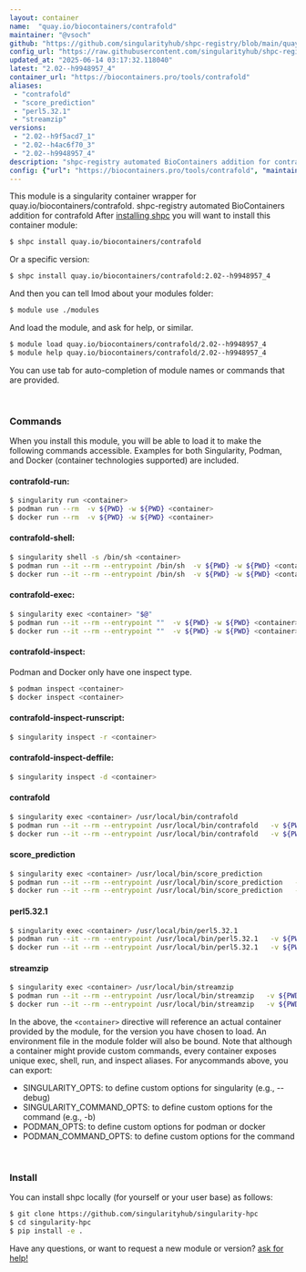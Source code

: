 ```yaml
---
layout: container
name:  "quay.io/biocontainers/contrafold"
maintainer: "@vsoch"
github: "https://github.com/singularityhub/shpc-registry/blob/main/quay.io/biocontainers/contrafold/container.yaml"
config_url: "https://raw.githubusercontent.com/singularityhub/shpc-registry/main/quay.io/biocontainers/contrafold/container.yaml"
updated_at: "2025-06-14 03:17:32.118040"
latest: "2.02--h9948957_4"
container_url: "https://biocontainers.pro/tools/contrafold"
aliases:
 - "contrafold"
 - "score_prediction"
 - "perl5.32.1"
 - "streamzip"
versions:
 - "2.02--h9f5acd7_1"
 - "2.02--h4ac6f70_3"
 - "2.02--h9948957_4"
description: "shpc-registry automated BioContainers addition for contrafold"
config: {"url": "https://biocontainers.pro/tools/contrafold", "maintainer": "@vsoch", "description": "shpc-registry automated BioContainers addition for contrafold", "latest": {"2.02--h9948957_4": "sha256:37bc2d26b9a0df7e3d58d77e4cd731d78c78f0c0225438c11b46308066821b3e"}, "tags": {"2.02--h9f5acd7_1": "sha256:5bcefef7adfe3c3517f092bfa9ca4fcab9e3fc099dba56e35bac24d1975c2eea", "2.02--h4ac6f70_3": "sha256:ac7783d6f69169a24310b6b679d4a00d95148c1f3f8ec7589425c4a4c00b21e4", "2.02--h9948957_4": "sha256:37bc2d26b9a0df7e3d58d77e4cd731d78c78f0c0225438c11b46308066821b3e"}, "docker": "quay.io/biocontainers/contrafold", "aliases": {"contrafold": "/usr/local/bin/contrafold", "score_prediction": "/usr/local/bin/score_prediction", "perl5.32.1": "/usr/local/bin/perl5.32.1", "streamzip": "/usr/local/bin/streamzip"}}
---
```


This module is a singularity container wrapper for quay.io/biocontainers/contrafold.
shpc-registry automated BioContainers addition for contrafold
After [installing shpc](#install) you will want to install this container module:


```bash
$ shpc install quay.io/biocontainers/contrafold
```

Or a specific version:

```bash
$ shpc install quay.io/biocontainers/contrafold:2.02--h9948957_4
```

And then you can tell lmod about your modules folder:

```bash
$ module use ./modules
```

And load the module, and ask for help, or similar.

```bash
$ module load quay.io/biocontainers/contrafold/2.02--h9948957_4
$ module help quay.io/biocontainers/contrafold/2.02--h9948957_4
```

You can use tab for auto-completion of module names or commands that are provided.

<br>

### Commands

When you install this module, you will be able to load it to make the following commands accessible.
Examples for both Singularity, Podman, and Docker (container technologies supported) are included.

#### contrafold-run:

```bash
$ singularity run <container>
$ podman run --rm  -v ${PWD} -w ${PWD} <container>
$ docker run --rm  -v ${PWD} -w ${PWD} <container>
```

#### contrafold-shell:

```bash
$ singularity shell -s /bin/sh <container>
$ podman run --it --rm --entrypoint /bin/sh  -v ${PWD} -w ${PWD} <container>
$ docker run --it --rm --entrypoint /bin/sh  -v ${PWD} -w ${PWD} <container>
```

#### contrafold-exec:

```bash
$ singularity exec <container> "$@"
$ podman run --it --rm --entrypoint ""  -v ${PWD} -w ${PWD} <container> "$@"
$ docker run --it --rm --entrypoint ""  -v ${PWD} -w ${PWD} <container> "$@"
```

#### contrafold-inspect:

Podman and Docker only have one inspect type.

```bash
$ podman inspect <container>
$ docker inspect <container>
```

#### contrafold-inspect-runscript:

```bash
$ singularity inspect -r <container>
```

#### contrafold-inspect-deffile:

```bash
$ singularity inspect -d <container>
```


#### contrafold

```bash
$ singularity exec <container> /usr/local/bin/contrafold
$ podman run --it --rm --entrypoint /usr/local/bin/contrafold   -v ${PWD} -w ${PWD} <container> -c " $@"
$ docker run --it --rm --entrypoint /usr/local/bin/contrafold   -v ${PWD} -w ${PWD} <container> -c " $@"
```


#### score_prediction

```bash
$ singularity exec <container> /usr/local/bin/score_prediction
$ podman run --it --rm --entrypoint /usr/local/bin/score_prediction   -v ${PWD} -w ${PWD} <container> -c " $@"
$ docker run --it --rm --entrypoint /usr/local/bin/score_prediction   -v ${PWD} -w ${PWD} <container> -c " $@"
```


#### perl5.32.1

```bash
$ singularity exec <container> /usr/local/bin/perl5.32.1
$ podman run --it --rm --entrypoint /usr/local/bin/perl5.32.1   -v ${PWD} -w ${PWD} <container> -c " $@"
$ docker run --it --rm --entrypoint /usr/local/bin/perl5.32.1   -v ${PWD} -w ${PWD} <container> -c " $@"
```


#### streamzip

```bash
$ singularity exec <container> /usr/local/bin/streamzip
$ podman run --it --rm --entrypoint /usr/local/bin/streamzip   -v ${PWD} -w ${PWD} <container> -c " $@"
$ docker run --it --rm --entrypoint /usr/local/bin/streamzip   -v ${PWD} -w ${PWD} <container> -c " $@"
```



In the above, the `<container>` directive will reference an actual container provided
by the module, for the version you have chosen to load. An environment file in the
module folder will also be bound. Note that although a container
might provide custom commands, every container exposes unique exec, shell, run, and
inspect aliases. For anycommands above, you can export:

 - SINGULARITY_OPTS: to define custom options for singularity (e.g., --debug)
 - SINGULARITY_COMMAND_OPTS: to define custom options for the command (e.g., -b)
 - PODMAN_OPTS: to define custom options for podman or docker
 - PODMAN_COMMAND_OPTS: to define custom options for the command

<br>

### Install

You can install shpc locally (for yourself or your user base) as follows:

```bash
$ git clone https://github.com/singularityhub/singularity-hpc
$ cd singularity-hpc
$ pip install -e .
```

Have any questions, or want to request a new module or version? [ask for help!](https://github.com/singularityhub/singularity-hpc/issues)